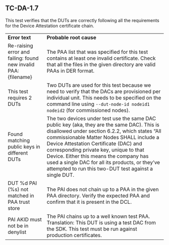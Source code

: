

## TC-DA-1.7

This test verifies that the DUTs are correctly following all the requirements for the Device Attestation certificate chain. 


<table>
  <tr>
   <td><strong>Error text</strong>
   </td>
   <td><strong>Probable root cause</strong>
   </td>
  </tr>
  <tr>
   <td>Re-raising error and failing: found new invalid PAA: {filename}
   </td>
   <td>The PAA list that was specified for this test contains at least one invalid certificate. Check that all the files in the given directory are valid PAAs in DER format.
   </td>
  </tr>
  <tr>
   <td>This test requires 2 DUTs
   </td>
   <td>Two DUTs are used for this test because we need to verify that the DACs are provisioned per individual unit. This needs to be specified on the command line using <code>--dut-node-id nodeid1 nodeid2</code> (for commissioned nodes).  
   </td>
  </tr>
  <tr>
   <td>Found matching public keys in different DUTs
   </td>
   <td>The two devices under test use the same DAC public key (aka, they are the same DAC). This is disallowed under section 6.2.2, which states “All commissionable Matter Nodes SHALL include a Device Attestation Certificate (DAC) and corresponding private key, unique to that Device.
Either this means the company has used a single DAC for all its products, or they’ve attempted to run this two-DUT test against a single DUT.
   </td>
  </tr>
  <tr>
   <td>DUT %d PAI (%s) not matched in PAA trust store
   </td>
   <td>The PAI does not chain up to a PAA in the given PAA directory. Verify the expected PAA and confirm that it is present in the DCL.
   </td>
  </tr>
  <tr>
   <td>PAI AKID must not be in denylist
   </td>
   <td>The PAI chains up to a well known test PAA. Translation: This DUT is using a test DAC from the SDK. This test must be run against production certificates.
   </td>
  </tr>
</table>

